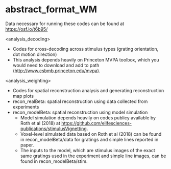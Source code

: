 # abstract_format_WM
 
Data necessary for running these codes can be found at https://osf.io/t6b95/

<analysis_decoding>
 - Codes for cross-decoding across stimulus types (grating orientation, dot motion direction)
 - This analysis depends heavily on Princeton MVPA toolbox, which you would need to download and add to path (http://www.csbmb.princeton.edu/mvpa). 
 
 <analysis_weighting>
 - Codes for spatial reconstruction analysis and generating reconstruction map plots
 - recon_realBeta: spatial reconstruction using data collected from experiments
 - recon_modelBeta: spatial reconstruction using model simulation
   - Model simulation depends heavily on codes publicy available by Roth et al (2018) at https://github.com/elifesciences-publications/stimulusVignetting.
   - Voxel-level simulated data based on Roth et al (2018) can be found in recon_modelBeta/data for gratings and simple lines reported in paper.
   - The inputs to the model, which are stimulus images of the exact same gratings used in the experiment and simple line images, can be found in recon_modelBeta/stim.
   
   
